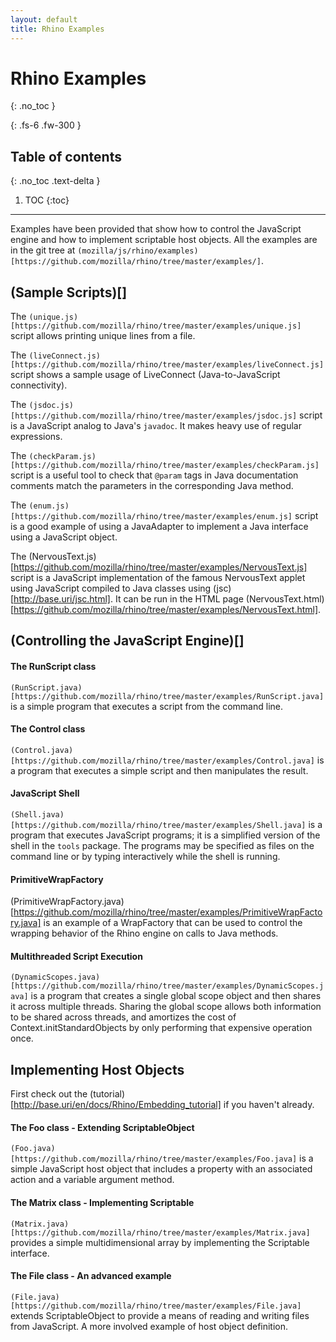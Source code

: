 ```yaml
---
layout: default
title: Rhino Examples
---
```

# Rhino Examples
{: .no_toc }

{: .fs-6 .fw-300 }

## Table of contents
{: .no_toc .text-delta }

1. TOC
{:toc}

---
Examples have been provided that show how to control the JavaScript engine and how  to implement scriptable host objects. All the examples are in the git tree at `(mozilla/js/rhino/examples)[https://github.com/mozilla/rhino/tree/master/examples/]`.

## (Sample Scripts)[]

The `(unique.js)[https://github.com/mozilla/rhino/tree/master/examples/unique.js]` script allows printing unique lines from a file.

The `(liveConnect.js)[https://github.com/mozilla/rhino/tree/master/examples/liveConnect.js]` script shows a sample usage of LiveConnect (Java-to-JavaScript connectivity).

The `(jsdoc.js)[https://github.com/mozilla/rhino/tree/master/examples/jsdoc.js]` script is a JavaScript analog to Java's `javadoc`. It makes heavy use of regular expressions.

The `(checkParam.js)[https://github.com/mozilla/rhino/tree/master/examples/checkParam.js]` script is a useful tool to check that `@param` tags in Java documentation comments match the parameters in the corresponding Java method.

The `(enum.js)[https://github.com/mozilla/rhino/tree/master/examples/enum.js]` script is a good example of using a JavaAdapter to implement a Java interface using a JavaScript object.

The (NervousText.js)[https://github.com/mozilla/rhino/tree/master/examples/NervousText.js] script is a JavaScript implementation of the famous NervousText applet using JavaScript compiled to Java classes using (jsc)[http://base.uri/jsc.html]. It can be run in the HTML page (NervousText.html)[https://github.com/mozilla/rhino/tree/master/examples/NervousText.html].

## (Controlling the JavaScript Engine)[]

#### The RunScript class

`(RunScript.java)[https://github.com/mozilla/rhino/tree/master/examples/RunScript.java]` is a simple program that executes a script from the command line.

#### The Control class

`(Control.java)[https://github.com/mozilla/rhino/tree/master/examples/Control.java]` is a program that executes a simple script and then manipulates the result.

#### JavaScript Shell

`(Shell.java)[https://github.com/mozilla/rhino/tree/master/examples/Shell.java]` is a program that executes JavaScript programs; it is a simplified version of the shell in the `tools` package. The programs may be specified as files on the command line or by typing interactively while the shell is running.

#### PrimitiveWrapFactory

(PrimitiveWrapFactory.java)[https://github.com/mozilla/rhino/tree/master/examples/PrimitiveWrapFactory.java] is an example of a WrapFactory that can be used to control the wrapping behavior of the Rhino engine on calls to Java methods.

#### Multithreaded Script Execution

`(DynamicScopes.java)[https://github.com/mozilla/rhino/tree/master/examples/DynamicScopes.java]` is a program that creates a single global scope object and then shares it across multiple threads. Sharing the global scope allows both information to be shared across threads, and amortizes the cost of Context.initStandardObjects by only performing that expensive operation once.

## Implementing Host Objects

First check out the (tutorial)[http://base.uri/en/docs/Rhino/Embedding_tutorial] if you haven't already.

#### The Foo class - Extending ScriptableObject

`(Foo.java)[https://github.com/mozilla/rhino/tree/master/examples/Foo.java]` is a simple JavaScript host object that includes a property with an associated action and a variable argument method.

#### The Matrix class - Implementing Scriptable

`(Matrix.java)[https://github.com/mozilla/rhino/tree/master/examples/Matrix.java]` provides a simple multidimensional array by implementing the Scriptable interface.

#### The File class - An advanced example

`(File.java)[https://github.com/mozilla/rhino/tree/master/examples/File.java]` extends ScriptableObject to provide a means of reading and writing files from JavaScript. A more involved example of host object definition.
